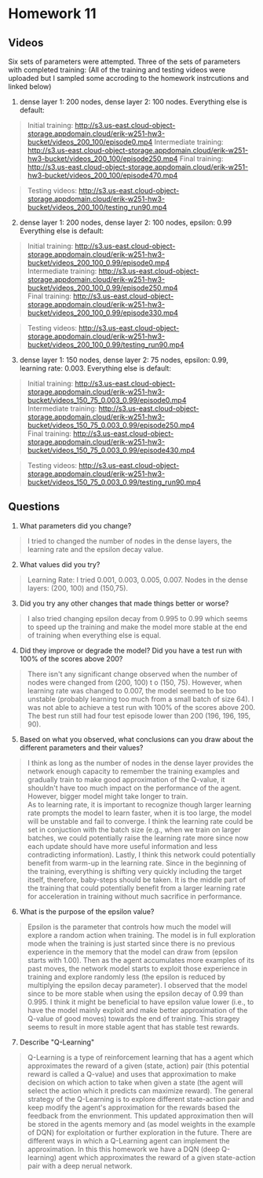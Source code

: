 # Homework 11

## Videos
Six sets of parameters were attempted. Three of the sets of parameters with completed training:
(All of the training and testing videos were uploaded but I sampled some accroding to the homework instrcutions and linked below)

1. dense layer 1: 200 nodes, dense layer 2: 100 nodes. Everything else is default:  
> Initial training: http://s3.us-east.cloud-object-storage.appdomain.cloud/erik-w251-hw3-bucket/videos_200_100/episode0.mp4
> Intermediate training: http://s3.us-east.cloud-object-storage.appdomain.cloud/erik-w251-hw3-bucket/videos_200_100/episode250.mp4
> Final training: http://s3.us-east.cloud-object-storage.appdomain.cloud/erik-w251-hw3-bucket/videos_200_100/episode470.mp4

> Testing videos: http://s3.us-east.cloud-object-storage.appdomain.cloud/erik-w251-hw3-bucket/videos_200_100/testing_run90.mp4

2. dense layer 1: 200 nodes, dense layer 2: 100 nodes, epsilon: 0.99 Everything else is default:
> Initial training: http://s3.us-east.cloud-object-storage.appdomain.cloud/erik-w251-hw3-bucket/videos_200_100_0.99/episode0.mp4  
> Intermediate training: http://s3.us-east.cloud-object-storage.appdomain.cloud/erik-w251-hw3-bucket/videos_200_100_0.99/episode250.mp4  
> Final training: http://s3.us-east.cloud-object-storage.appdomain.cloud/erik-w251-hw3-bucket/videos_200_100_0.99/episode330.mp4

> Testing videos: http://s3.us-east.cloud-object-storage.appdomain.cloud/erik-w251-hw3-bucket/videos_200_100_0.99/testing_run90.mp4

3. dense layer 1: 150 nodes, dense layer 2: 75 nodes, epsilon: 0.99, learning rate: 0.003. Everything else is default:
> Initial training: http://s3.us-east.cloud-object-storage.appdomain.cloud/erik-w251-hw3-bucket/videos_150_75_0.003_0.99/episode0.mp4  
> Intermediate training: http://s3.us-east.cloud-object-storage.appdomain.cloud/erik-w251-hw3-bucket/videos_150_75_0.003_0.99/episode250.mp4  
> Final training: http://s3.us-east.cloud-object-storage.appdomain.cloud/erik-w251-hw3-bucket/videos_150_75_0.003_0.99/episode430.mp4

> Testing videos: http://s3.us-east.cloud-object-storage.appdomain.cloud/erik-w251-hw3-bucket/videos_150_75_0.003_0.99/testing_run90.mp4


## Questions

1. What parameters did you change?
> I tried to changed the number of nodes in the dense layers, the learning rate and the epsilon decay value.
2. What values did you try?
> Learning Rate: I tried 0.001, 0.003, 0.005, 0.007.
> Nodes in the dense layers: (200, 100) and (150,75).

3. Did you try any other changes that made things better or worse?
> I also tried changing epsilon decay from 0.995 to 0.99 which seems to speed up the training and make the model more stable at the end of training when everything else is equal.

4. Did they improve or degrade the model? Did you have a test run with 100% of the scores above 200?
> There isn't any significant change observed when the number of nodes were changed from (200, 100) t
o (150, 75). However, when learning rate was changed to 0.007, the model seemed to be too unstable (probably learning too much from a small batch of size 64).
> I was not able to achieve a test run with 100% of the scores above 200. The best run still had four test episode lower than 200 (196, 196, 195, 90).

5. Based on what you observed, what conclusions can you draw about the different parameters and their values?
> I think as long as the number of nodes in the dense layer provides the network enough capacity to remember the training examples and gradually train to make good approximation of the Q-value, it shouldn't have too much impact on the performance of the agent. However, bigger model might take longer to train.  
> As to learning rate, it is important to recognize though larger learning rate prompts the model to learn faster, when it is too large, the model will be unstable and fail to converge. I think the learning rate could be set in conjuction with the batch size (e.g., when we train on larger batches, we could potentially raise the learning rate more since now each update should have more useful information and less contradicting information). Lastly, I think this network could potentially benefit from warm-up in the learning rate. Since in the beginning of the training, everything is shifting very quickly including the target itself, therefore, baby-steps should be taken. It is the middle part of the training that could potentially benefit from a larger learning rate for acceleration in training without much sacrifice in performance. 

6. What is the purpose of the epsilon value?
> Epsilon is the parameter that controls how much the model will explore a random action when training. The model is in full exploration mode when the training is just started since there is no previous experience in the memory that the model can draw from (epsilon starts with 1.00). Then as the agent accumulates more examples of its past moves, the network model starts to exploit those experience in training and explore randomly less (the epsilon is reduced by multiplying the epsilon decay parameter). I observed that the model since to be more stable when using the epsilon decay of 0.99 than 0.995. I think it might be beneficial to have epsilon value lower (i.e., to have the model mainly exploit and make better approximation of the Q-value of good moves) towards the end of training. This stragey seems to result in more stable agent that has stable test rewards.

7. Describe "Q-Learning"
> Q-Learning is a type of reinforcement learning that has a agent which approximates the reward of a given (state, action) pair (this potential reward is called a Q-value) and uses that approximation to make decision on which action to take when given a state (the agent will select the action which it predicts can maximize reward). The general strategy of the Q-Learning is to explore different state-action pair and keep modify the agent's approximation for the rewards based the feedback from the envrionment. This updated approximation then will be stored in the agents memory and (as model weights in the example of DQN) for exploitation or further exploration in the future. There are different ways in which a Q-Learning agent can implement the approximation. In this this homework we have a DQN (deep Q-learning) agent which approximates the reward of a given state-action pair with a deep nerual network.  
